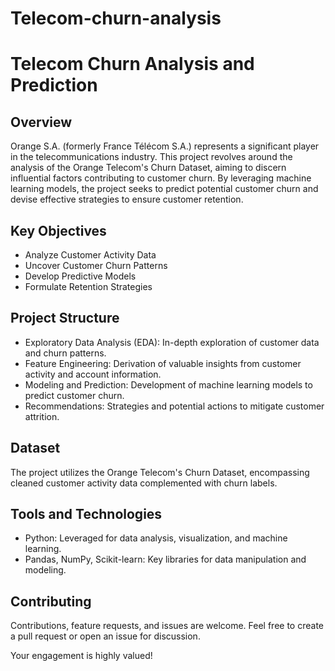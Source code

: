 # Telecom-churn-analysis


# Telecom Churn Analysis and Prediction

## Overview
Orange S.A. (formerly France Télécom S.A.) represents a significant player in the telecommunications industry. This project revolves around the analysis of the Orange Telecom's Churn Dataset, aiming to discern influential factors contributing to customer churn. By leveraging machine learning models, the project seeks to predict potential customer churn and devise effective strategies to ensure customer retention.

## Key Objectives
- Analyze Customer Activity Data
- Uncover Customer Churn Patterns
- Develop Predictive Models
- Formulate Retention Strategies

## Project Structure
- Exploratory Data Analysis (EDA): In-depth exploration of customer data and churn patterns.
- Feature Engineering: Derivation of valuable insights from customer activity and account information.
- Modeling and Prediction: Development of machine learning models to predict customer churn.
- Recommendations: Strategies and potential actions to mitigate customer attrition.

## Dataset
The project utilizes the Orange Telecom's Churn Dataset, encompassing cleaned customer activity data complemented with churn labels.

## Tools and Technologies
- Python: Leveraged for data analysis, visualization, and machine learning.
- Pandas, NumPy, Scikit-learn: Key libraries for data manipulation and modeling.

## Contributing
Contributions, feature requests, and issues are welcome. Feel free to create a pull request or open an issue for discussion.

Your engagement is highly valued!
